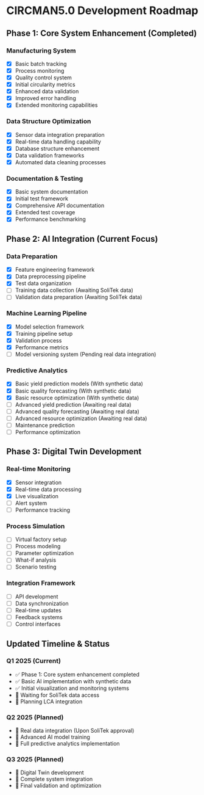 # CIRCMAN5.0 Development Roadmap

## Phase 1: Core System Enhancement (Completed)
### Manufacturing System
- [x] Basic batch tracking
- [x] Process monitoring
- [x] Quality control system
- [x] Initial circularity metrics
- [x] Enhanced data validation
- [x] Improved error handling
- [x] Extended monitoring capabilities

### Data Structure Optimization
- [x] Sensor data integration preparation
- [x] Real-time data handling capability
- [x] Database structure enhancement
- [x] Data validation frameworks
- [x] Automated data cleaning processes

### Documentation & Testing
- [x] Basic system documentation
- [x] Initial test framework
- [x] Comprehensive API documentation
- [x] Extended test coverage
- [x] Performance benchmarking

## Phase 2: AI Integration (Current Focus)
### Data Preparation
- [x] Feature engineering framework
- [x] Data preprocessing pipeline
- [x] Test data organization
- [ ] Training data collection (Awaiting SoliTek data)
- [ ] Validation data preparation (Awaiting SoliTek data)

### Machine Learning Pipeline
- [x] Model selection framework
- [x] Training pipeline setup
- [x] Validation process
- [x] Performance metrics
- [ ] Model versioning system (Pending real data integration)

### Predictive Analytics
- [x] Basic yield prediction models (With synthetic data)
- [x] Basic quality forecasting (With synthetic data)
- [x] Basic resource optimization (With synthetic data)
- [ ] Advanced yield prediction (Awaiting real data)
- [ ] Advanced quality forecasting (Awaiting real data)
- [ ] Advanced resource optimization (Awaiting real data)
- [ ] Maintenance prediction
- [ ] Performance optimization

## Phase 3: Digital Twin Development
### Real-time Monitoring
- [x] Sensor integration
- [x] Real-time data processing
- [x] Live visualization
- [ ] Alert system
- [ ] Performance tracking

### Process Simulation
- [ ] Virtual factory setup
- [ ] Process modeling
- [ ] Parameter optimization
- [ ] What-if analysis
- [ ] Scenario testing

### Integration Framework
- [ ] API development
- [ ] Data synchronization
- [ ] Real-time updates
- [ ] Feedback systems
- [ ] Control interfaces

## Updated Timeline & Status
### Q1 2025 (Current)
- ✅ Phase 1: Core system enhancement completed
- ✅ Basic AI implementation with synthetic data
- ✅ Initial visualization and monitoring systems
- 🔄 Waiting for SoliTek data access
- 🔄 Planning LCA integration

### Q2 2025 (Planned)
- 🎯 Real data integration (Upon SoliTek approval)
- 🎯 Advanced AI model training
- 🎯 Full predictive analytics implementation

### Q3 2025 (Planned)
- 🎯 Digital Twin development
- 🎯 Complete system integration
- 🎯 Final validation and optimization
